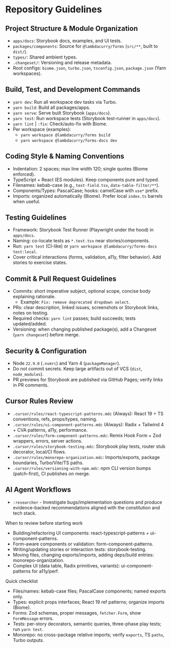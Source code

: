 # Repository Guidelines

## Project Structure & Module Organization
- `apps/docs`: Storybook docs, examples, and UI tests.
- `packages/components`: Source for `@lambdacurry/forms` (`src/**`, built to `dist/`).
- `types/`: Shared ambient types.
- `.changeset/`: Versioning and release metadata.
- Root configs: `biome.json`, `turbo.json`, `tsconfig.json`, `package.json` (Yarn workspaces).

## Build, Test, and Development Commands
- `yarn dev`: Run all workspace dev tasks via Turbo.
- `yarn build`: Build all packages/apps.
- `yarn serve`: Serve built Storybook (`apps/docs`).
- `yarn test`: Run workspace tests (Storybook test-runner in `apps/docs`).
- `yarn lint` | `:fix`: Check/auto-fix with Biome.
- Per workspace (examples):
  - `yarn workspace @lambdacurry/forms build`
  - `yarn workspace @lambdacurry/forms-docs dev`

## Coding Style & Naming Conventions
- Indentation: 2 spaces; max line width 120; single quotes (Biome enforced).
- TypeScript + React (ES modules). Keep components pure and typed.
- Filenames: kebab-case (e.g., `text-field.tsx`, `data-table-filter/**`).
- Components/Types: PascalCase; hooks: camelCase with `use*` prefix.
- Imports: organized automatically (Biome). Prefer local `index.ts` barrels when useful.

## Testing Guidelines
- Framework: Storybook Test Runner (Playwright under the hood) in `apps/docs`.
- Naming: co-locate tests as `*.test.tsx` near stories/components.
- Run: `yarn test` (CI-like) or `yarn workspace @lambdacurry/forms-docs test:local`.
- Cover critical interactions (forms, validation, a11y, filter behavior). Add stories to exercise states.

## Commit & Pull Request Guidelines
- Commits: short imperative subject, optional scope, concise body explaining rationale.
  - Example: `Fix: remove deprecated dropdown select`.
- PRs: clear description, linked issues, screenshots or Storybook links, notes on testing.
- Required checks: `yarn lint` passes; build succeeds; tests updated/added.
- Versioning: when changing published package(s), add a Changeset (`yarn changeset`) before merge.

## Security & Configuration
- Node `22.9.0` (`.nvmrc`) and Yarn 4 (`packageManager`).
- Do not commit secrets. Keep large artifacts out of VCS (`dist`, `node_modules`).
- PR previews for Storybook are published via GitHub Pages; verify links in PR comments.

## Cursor Rules Review
- `.cursor/rules/react-typescript-patterns.mdc` (Always): React 19 + TS conventions, refs, props/types, naming.
- `.cursor/rules/ui-component-patterns.mdc` (Always): Radix + Tailwind 4 + CVA patterns, a11y, performance.
- `.cursor/rules/form-component-patterns.mdc`: Remix Hook Form + Zod wrappers, errors, server actions.
- `.cursor/rules/storybook-testing.mdc`: Storybook play tests, router stub decorator, local/CI flows.
- `.cursor/rules/monorepo-organization.mdc`: Imports/exports, package boundaries, Turbo/Vite/TS paths.
- `.cursor/rules/versioning-with-npm.mdc`: npm CLI version bumps (patch-first), CI publishes on merge.

## AI Agent Workflows
- `:researcher` - Investigate bugs/implementation questions and produce evidence-backed recommendations aligned with the constitution and tech stack.

When to review before starting work
- Building/refactoring UI components: react-typescript-patterns + ui-component-patterns.
- Form-aware components or validation: form-component-patterns.
- Writing/updating stories or interaction tests: storybook-testing.
- Moving files, changing exports/imports, adding deps/build entries: monorepo-organization.
- Complex UI (data table, Radix primitives, variants): ui-component-patterns for a11y/perf.

Quick checklist
- Files/names: kebab-case files; PascalCase components; named exports only.
- Types: explicit props interfaces; React 19 ref patterns; organize imports (Biome).
- Forms: Zod schemas, proper messages, `fetcher.Form`, show `FormMessage` errors.
- Tests: per-story decorators, semantic queries, three-phase play tests; run `yarn test`.
- Monorepo: no cross-package relative imports; verify `exports`, TS `paths`, Turbo outputs.
